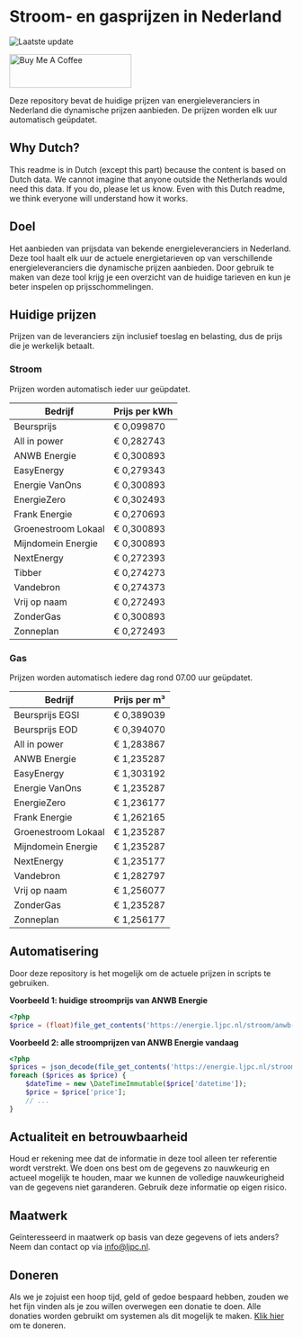 # Stroom- en gasprijzen in Nederland

![Laatste update](https://img.shields.io/badge/laatste%20update-2024--11--07%2023%3A00%20CET-brightgreen)

<a href="https://www.buymeacoffee.com/Lars-" target="_blank"><img src="https://cdn.buymeacoffee.com/buttons/v2/default-orange.png" alt="Buy Me A Coffee" height="60" style="height: 60px !important;width: 217px !important;" ></a>

Deze repository bevat de huidige prijzen van energieleveranciers in Nederland die dynamische prijzen aanbieden. De prijzen worden elk uur automatisch geüpdatet.

## Why Dutch?

This readme is in Dutch (except this part) because the content is based on Dutch data. We cannot imagine that anyone outside the Netherlands would need this data. If you do, please let us know. Even with this Dutch readme, we think
everyone will understand how it works.

## Doel

Het aanbieden van prijsdata van bekende energieleveranciers in Nederland. Deze tool haalt elk uur de actuele energietarieven op van verschillende energieleveranciers die dynamische prijzen aanbieden. Door gebruik te maken van deze tool
krijg je een overzicht van de huidige tarieven en kun je beter inspelen op prijsschommelingen.

## Huidige prijzen

Prijzen van de leveranciers zijn inclusief toeslag en belasting, dus de prijs die je werkelijk betaalt.

### Stroom

Prijzen worden automatisch ieder uur geüpdatet.

 Bedrijf | Prijs per kWh 
---------|---------------
Beursprijs | € 0,099870
All in power | € 0,282743
ANWB Energie | € 0,300893
EasyEnergy | € 0,279343
Energie VanOns | € 0,300893
EnergieZero | € 0,302493
Frank Energie | € 0,270693
Groenestroom Lokaal | € 0,300893
Mijndomein Energie | € 0,300893
NextEnergy | € 0,272393
Tibber | € 0,274273
Vandebron | € 0,274373
Vrij op naam | € 0,272493
ZonderGas | € 0,300893
Zonneplan | € 0,272493


### Gas

Prijzen worden automatisch iedere dag rond 07.00 uur geüpdatet.

 Bedrijf | Prijs per m³ 
---------|--------------
Beursprijs EGSI | € 0,389039
Beursprijs EOD | € 0,394070
All in power | € 1,283867
ANWB Energie | € 1,235287
EasyEnergy | € 1,303192
Energie VanOns | € 1,235287
EnergieZero | € 1,236177
Frank Energie | € 1,262165
Groenestroom Lokaal | € 1,235287
Mijndomein Energie | € 1,235287
NextEnergy | € 1,235177
Vandebron | € 1,282797
Vrij op naam | € 1,256077
ZonderGas | € 1,235287
Zonneplan | € 1,256177


## Automatisering

Door deze repository is het mogelijk om de actuele prijzen in scripts te gebruiken.

**Voorbeeld 1: huidige stroomprijs van ANWB Energie**

```php
<?php
$price = (float)file_get_contents('https://energie.ljpc.nl/stroom/anwb-energie-nu.txt');

```

**Voorbeeld 2: alle stroomprijzen van ANWB Energie vandaag**

```php
<?php
$prices = json_decode(file_get_contents('https://energie.ljpc.nl/stroom/all-in-power-vandaag.json'),true);
foreach ($prices as $price) {
    $dateTime = new \DateTimeImmutable($price['datetime']);
    $price = $price['price'];
    // ...
}
```

## Actualiteit en betrouwbaarheid

Houd er rekening mee dat de informatie in deze tool alleen ter referentie wordt verstrekt. We doen ons best om de gegevens zo nauwkeurig en actueel mogelijk te houden, maar we kunnen de volledige nauwkeurigheid van de gegevens niet
garanderen. Gebruik deze informatie op eigen risico.

## Maatwerk

Geïnteresseerd in maatwerk op basis van deze gegevens of iets anders? Neem dan contact op
via [info@ljpc.nl](mailto:info@ljpc.nl?subject=Energie%20prijzen).

## Doneren

Als we je zojuist een hoop tijd, geld of gedoe bespaard hebben, zouden we het fijn vinden als je zou willen overwegen een
donatie te doen. Alle donaties worden gebruikt om systemen als dit mogelijk te
maken. [Klik hier](https://www.buymeacoffee.com/Lars-) om te doneren.
